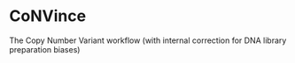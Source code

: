 # CoNVince
The Copy Number Variant workflow (with internal correction for DNA library preparation biases)
